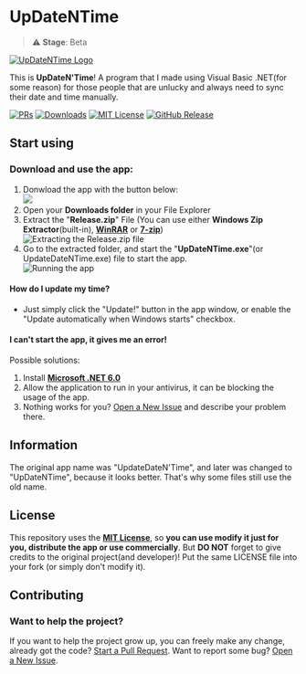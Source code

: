 # UpDateNTime
 > ⚠️ **Stage**: Beta
 
  <a href=""><img src="https://github.com/retrozinndev/UpdateDateNTime/blob/main/UpdateDateNTime/Resources/logoGitHub.png?raw=true" text="UpDateNTime" alt="UpDateNTime Logo"></a>

  This is **UpDateN'Time**! A program that I made using Visual Basic .NET(for some reason) for 
  those people that are unlucky and always need to sync their date and time manually.

  [![PRs](https://img.shields.io/github/issues-pr/retrozinndev/UpDateNTime.svg)](https://github.com/retrozinndev/UpDateNTime/pulls)
  [![Downloads](https://img.shields.io/github/downloads/retrozinndev/UpDateNTime/total.svg)](https://github.com/retrozinndev/UpDateNTime/releases/download/beta-v1.0.1/Release.zip)
  [![MIT License](https://img.shields.io/github/license/retrozinndev/UpDateNTime.svg)](?tab=MIT-1-ov-file)
  [![GitHub Release](https://img.shields.io/github/v/release/retrozinndev/UpDateNTime?include_prereleases&display_name=release)](https://github.com/retrozinndev/UpDateNTime/releases/latest)

## Start using
 ### Download and use the app:
   1. Donwload the app with the button below: <br>
     <a href="https://github.com/retrozinndev/UpDateNTime/releases/download/beta-v1.0.1/Release.zip">
     <img src="https://img.shields.io/badge/Download_UpDateNTime-blue">
     </a>
     <br>
   3. Open your **Downloads folder** in your File Explorer
   4. Extract the "**Release.zip**" File (You can use either **Windows Zip Extractor**(built-in), <a href="https://www.win-rar.com/">**WinRAR**</a> or <a href="https://www.7-  
   zip.org/">**7-zip**</a>)<br>
   ![Extracting the Release.zip file](https://github.com/retrozinndev/UpDateNTime/assets/65513943/77039635-52cf-4fe2-8083-65296c048f55)
   5. Go to the extracted folder, and start the "**UpDateNTime.exe**"(or UpdateDateNTime.exe) file to start the app. <br>
   ![Running the app](https://github.com/retrozinndev/UpDateNTime/assets/65513943/a08eba5c-2798-449d-b375-03f3462d1874)

#### How do I update my time?
   - Just simply click the "Update!" button in the app window, or enable the "Update automatically when Windows starts" checkbox.

#### I can't start the app, it gives me an error! 
   Possible solutions: 
   1. Install <a href="https://dotnet.microsoft.com/pt-br/download/dotnet/thank-you/sdk-6.0.411-windows-x64-installer">**Microsoft .NET 6.0** </a> <br>
   2. Allow the application to run in your antivirus, it can be blocking the usage of the app.
   3. Nothing works for you? [Open a New Issue](https://github.com/retrozinndev/UpDateNTime/issues/new) and describe your problem there.

## Information
The original app name was "UpdateDateN'Time", and later was changed to "UpDateNTime", 
because it looks better. That's why some files still use the old name.

## License
This repository uses the [**MIT License**](https://mit-license.org/), so **you can use modify it just for you, distribute the app or
    use commercially**. But **DO NOT** forget to give credits to the original project(and developer)! Put the same
    LICENSE file into your fork (or simply don't modify it).

## Contributing
### Want to help the project?
  If you want to help the project grow up, you can freely make any change, already got the code? [Start a Pull Request](https://github.com/retrozinndev/UpDateNTime/pulls). 
  Want to report some bug? [Open a New Issue](https://github.com/retrozinndev/UpDateNTime/issues/new).
